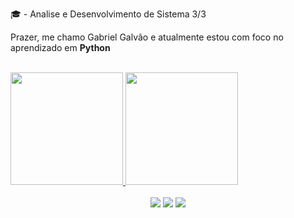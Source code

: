 🎓 - Analise e Desenvolvimento de Sistema 3/3

Prazer, me chamo Gabriel Galvão e atualmente estou com foco no aprendizado em <strong>Python</strong>

<br>

<div align="center" style="display: flex;">
  <a href="https://github.com/GabrielGalvao012">
  <img height="180em" src="https://github-readme-stats.vercel.app/api?username=GabrielGalvao012&show_icons=true&show_icons=true&theme=nightowl&include_all_commits=true&count_private=true"/>
  <img height="180em" src="https://github-readme-stats.vercel.app/api/top-langs/?username=GabrielGalvao012&layout=compact&langs_count=7&theme=nightowl"/>
</div>
    
 <br>
    
<div align="center"> 
  <a href="https://www.instagram.com/galvao_gvb/" target="_blank"><img src="https://img.shields.io/badge/-Instagram-%23E4405F?style=for-the-badge&logo=instagram&logoColor=white" target="_blank"></a>
  <a href = "mailto:gabrielgalvao130@gmail.com"><img src="https://img.shields.io/badge/-Gmail-%23333?style=for-the-badge&logo=gmail&logoColor=white" target="_blank"></a>
  <a href="https://www.linkedin.com/in/gabriel-galv%C3%A3o-651b83230" target="_blank"><img src="https://img.shields.io/badge/-LinkedIn-%230077B5?style=for-the-badge&logo=linkedin&logoColor=white" target="_blank"></a>
</div>
